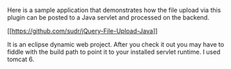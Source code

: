 Here is a sample application that demonstrates how the file upload via this plugin can be posted to a Java servlet and processed on the backend.

[[https://github.com/sudr/jQuery-File-Upload-Java]]

It is an eclipse dynamic web project. After you check it out you may have to fiddle with the build path to point it to your installed servlet runtime. I used tomcat 6.